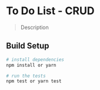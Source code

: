 # To Do List - CRUD

> Description


## Build Setup

``` bash
# install dependencies
npm install or yarn

# run the tests
npm test or yarn test
```